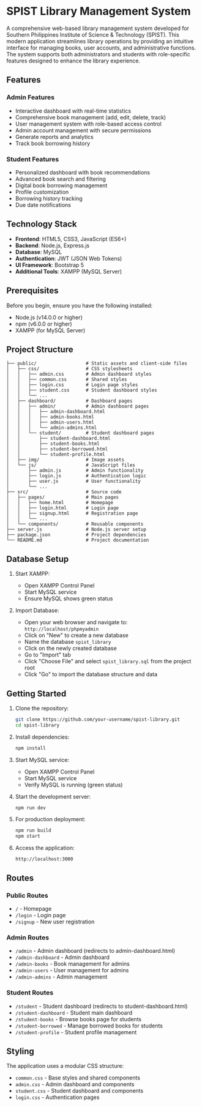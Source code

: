 # SPIST Library Management System

A comprehensive web-based library management system developed for Southern Philippines Institute of Science & Technology (SPIST). This modern application streamlines library operations by providing an intuitive interface for managing books, user accounts, and administrative functions. The system supports both administrators and students with role-specific features designed to enhance the library experience.

## Features

### Admin Features

- Interactive dashboard with real-time statistics
- Comprehensive book management (add, edit, delete, track)
- User management system with role-based access control
- Admin account management with secure permissions
- Generate reports and analytics
- Track book borrowing history

### Student Features

- Personalized dashboard with book recommendations
- Advanced book search and filtering
- Digital book borrowing management
- Profile customization
- Borrowing history tracking
- Due date notifications

## Technology Stack

- **Frontend**: HTML5, CSS3, JavaScript (ES6+)
- **Backend**: Node.js, Express.js
- **Database**: MySQL
- **Authentication**: JWT (JSON Web Tokens)
- **UI Framework**: Bootstrap 5
- **Additional Tools**: XAMPP (MySQL Server)

## Prerequisites

Before you begin, ensure you have the following installed:

- Node.js (v14.0.0 or higher)
- npm (v6.0.0 or higher)
- XAMPP (for MySQL Server)

## Project Structure

```
├── public/                  # Static assets and client-side files
│   ├── css/                 # CSS stylesheets
│   │   ├── admin.css        # Admin dashboard styles
│   │   ├── common.css       # Shared styles
│   │   ├── login.css        # Login page styles
│   │   ├── student.css      # Student dashboard styles
│   │   └── ...
│   ├── dashboard/           # Dashboard pages
│   │   ├── admin/           # Admin dashboard pages
│   │   │   ├── admin-dashboard.html
│   │   │   ├── admin-books.html
│   │   │   ├── admin-users.html
│   │   │   └── admin-admins.html
│   │   └── student/         # Student dashboard pages
│   │       ├── student-dashboard.html
│   │       ├── student-books.html
│   │       ├── student-borrowed.html
│   │       └── student-profile.html
│   ├── img/                 # Image assets
│   └── js/                  # JavaScript files
│       ├── admin.js         # Admin functionality
│       ├── login.js         # Authentication logic
│       ├── user.js          # User functionality
│       └── ...
├── src/                     # Source code
│   ├── pages/               # Main pages
│   │   ├── home.html        # Homepage
│   │   ├── login.html       # Login page
│   │   ├── signup.html      # Registration page
│   │   └── ...
│   └── components/          # Reusable components
├── server.js                # Node.js server setup
├── package.json             # Project dependencies
└── README.md                # Project documentation
```

## Database Setup

1. Start XAMPP:

   - Open XAMPP Control Panel
   - Start MySQL service
   - Ensure MySQL shows green status

2. Import Database:
   - Open your web browser and navigate to: `http://localhost/phpmyadmin`
   - Click on "New" to create a new database
   - Name the database `spist_library`
   - Click on the newly created database
   - Go to "Import" tab
   - Click "Choose File" and select `spist_library.sql` from the project root
   - Click "Go" to import the database structure and data

## Getting Started

1. Clone the repository:

   ```bash
   git clone https://github.com/your-username/spist-library.git
   cd spist-library
   ```

2. Install dependencies:

   ```bash
   npm install
   ```

3. Start MySQL service:

   - Open XAMPP Control Panel
   - Start MySQL service
   - Verify MySQL is running (green status)

4. Start the development server:

   ```bash
   npm run dev
   ```

5. For production deployment:

   ```bash
   npm run build
   npm start
   ```

6. Access the application:
   ```
   http://localhost:3000
   ```

## Routes

### Public Routes

- `/` - Homepage
- `/login` - Login page
- `/signup` - New user registration

### Admin Routes

- `/admin` - Admin dashboard (redirects to admin-dashboard.html)
- `/admin-dashboard` - Admin dashboard
- `/admin-books` - Book management for admins
- `/admin-users` - User management for admins
- `/admin-admins` - Admin management

### Student Routes

- `/student` - Student dashboard (redirects to student-dashboard.html)
- `/student-dashboard` - Student main dashboard
- `/student-books` - Browse books page for students
- `/student-borrowed` - Manage borrowed books for students
- `/student-profile` - Student profile management

## Styling

The application uses a modular CSS structure:

- `common.css` - Base styles and shared components
- `admin.css` - Admin dashboard and components
- `student.css` - Student dashboard and components
- `login.css` - Authentication pages
